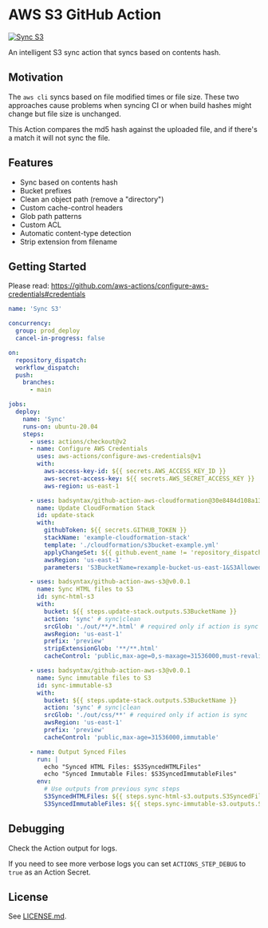 # AWS S3 GitHub Action

[![Sync S3](https://github.com/badsyntax/github-action-aws-s3/actions/workflows/sync-s3.yml/badge.svg)](https://github.com/badsyntax/github-action-aws-s3/actions/workflows/sync-s3.yml)

An intelligent S3 sync action that syncs based on contents hash.

## Motivation

The `aws cli` syncs based on file modified times or file size. These two approaches cause problems when syncing CI or when build hashes might change but file size is unchanged.

This Action compares the md5 hash against the uploaded file, and if there's a match it will not sync the file.

## Features

- Sync based on contents hash
- Bucket prefixes
- Clean an object path (remove a "directory")
- Custom cache-control headers
- Glob path patterns
- Custom ACL
- Automatic content-type detection
- Strip extension from filename

## Getting Started

Please read: <https://github.com/aws-actions/configure-aws-credentials#credentials>

```yml
name: 'Sync S3'

concurrency:
  group: prod_deploy
  cancel-in-progress: false

on:
  repository_dispatch:
  workflow_dispatch:
  push:
    branches:
      - main

jobs:
  deploy:
    name: 'Sync'
    runs-on: ubuntu-20.04
    steps:
      - uses: actions/checkout@v2
      - name: Configure AWS Credentials
        uses: aws-actions/configure-aws-credentials@v1
        with:
          aws-access-key-id: ${{ secrets.AWS_ACCESS_KEY_ID }}
          aws-secret-access-key: ${{ secrets.AWS_SECRET_ACCESS_KEY }}
          aws-region: us-east-1

      - uses: badsyntax/github-action-aws-cloudformation@30e8484d108a13d803aa449c1ec1bd6aa4c932ff
        name: Update CloudFormation Stack
        id: update-stack
        with:
          githubToken: ${{ secrets.GITHUB_TOKEN }}
          stackName: 'example-cloudformation-stack'
          template: './cloudformation/s3bucket-example.yml'
          applyChangeSet: ${{ github.event_name != 'repository_dispatch' }}
          awsRegion: 'us-east-1'
          parameters: 'S3BucketName=rexample-bucket-us-east-1&S3AllowedOrigins=https://example.com'

      - uses: badsyntax/github-action-aws-s3@v0.0.1
        name: Sync HTML files to S3
        id: sync-html-s3
        with:
          bucket: ${{ steps.update-stack.outputs.S3BucketName }}
          action: 'sync' # sync|clean
          srcGlob: './out/**/*.html' # required only if action is sync
          awsRegion: 'us-east-1'
          prefix: 'preview'
          stripExtensionGlob: '**/**.html'
          cacheControl: 'public,max-age=0,s-maxage=31536000,must-revalidate'

      - uses: badsyntax/github-action-aws-s3@v0.0.1
        name: Sync immutable files to S3
        id: sync-immutable-s3
        with:
          bucket: ${{ steps.update-stack.outputs.S3BucketName }}
          action: 'sync' # sync|clean
          srcGlob: './out/css/**' # required only if action is sync
          awsRegion: 'us-east-1'
          prefix: 'preview'
          cacheControl: 'public,max-age=31536000,immutable'

      - name: Output Synced Files
        run: |
          echo "Synced HTML Files: $S3SyncedHTMLFiles"
          echo "Synced Immutable Files: $S3SyncedImmutableFiles"
        env:
          # Use outputs from previous sync steps
          S3SyncedHTMLFiles: ${{ steps.sync-html-s3.outputs.S3SyncedFiles }}
          S3SyncedImmutableFiles: ${{ steps.sync-immutable-s3.outputs.S3SyncedFiles }}
```

## Debugging

Check the Action output for logs.

If you need to see more verbose logs you can set `ACTIONS_STEP_DEBUG` to `true` as an Action Secret.

## License

See [LICENSE.md](./LICENSE.md).
